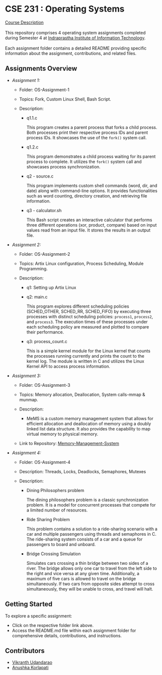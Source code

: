 # CSE 231 : Operating Systems

[Course Description](https://techtree.iiitd.edu.in/viewDescription/filename?=CSE231)
\
\
This repository comprises 4 operating system assignments completed during Semester 4 at <a href="https://iiitd.ac.in/">Indraprastha Institute of Information Technology</a>.
\
\
Each assignment folder contains a detailed README providing specific information about the assignment, contributions, and related files.

## Assignments Overview

- *Assignment 1:*
  - Folder: OS-Assignment-1
  - Topics: Fork, Custom Linux Shell, Bash Script.
  - Description: 

    - q1.1.c

      This program creates a parent process that forks a child process. Both processes print their respective process IDs and parent process IDs. It showcases the use of the `fork()` system call.

    - q1.2.c

      This program demonstrates a child process waiting for its parent process to complete. It utilizes the `fork()` system call and showcases process synchronization.

    - q2 - source.c

      This program implements custom shell commands (word, dir, and date) along with command-line options. It provides functionalities such as word counting, directory creation, and retrieving file information.

    - q3 - calculator.sh

      This Bash script creates an interactive calculator that performs three different operations (xor, product, compare) based on input values read from an input file. It stores the results in an output file.

- *Assignment 2:*
  - Folder: OS-Assignment-2
  - Topics: Artix Linux configuration, Process Scheduling, Module Programming.
  - Description: 

    - q1: Setting up Artix Linux

    - q2: main.c
      
      This program explores different scheduling policies (SCHED_OTHER, SCHED_RR, SCHED_FIFO) by executing three processes with distinct scheduling policies: <code>process1</code>, <code>process2</code>, and <code>process3</code>. The execution times of these processes under each scheduling policy are measured and plotted to compare their performance.</p>

    - q3: process_count.c

      This is a simple kernel module for the Linux kernel that counts the processes running currently and prints the count to the kernel log. The module is written in C and utilizes the Linux Kernel API to access process information.


- *Assignment 3:*
  - Folder: OS-Assignment-3
  - Topics: Memory allocation, Deallocation, System calls-mmap &  munmap.

  - Description:
    
    - MeMS is a custom memory management system that allows for efficient allocation and deallocation of memory using a doubly linked list data structure. It also provides the capability to map virtual memory to physical memory.

  - Link to Repository: [Memory-Management-System](https://github.com/Vikranth3140/Memory-Management-System.git)


- *Assignment 4:*
  - Folder: OS-Assignment-4
  - Description: Threads, Locks, Deadlocks, Semaphores, Mutexes
  - Description: 

    - Dining Philosophers problem

      The dining philosophers problem is a classic synchronization problem. It is a model for concurrent processes that compete for a limited number of resources.

    - Ride Sharing Problem 

      This problem contains a solution to a ride-sharing scenario with a car and multiple passengers using threads and semaphores in C. The ride-sharing system consists of a car and a queue for passengers to board and unboard.

    - Bridge Crossing Simulation

      Simulates cars crossing a thin bridge between two sides of a river. The bridge allows only one car to travel from the left side to the right and vice versa at any given time. Additionally, a maximum of five cars is allowed to travel on the bridge simultaneously. If two cars from opposite sides attempt to cross simultaneously, they will be unable to cross, and travel will halt.

## Getting Started

To explore a specific assignment:
- Click on the respective folder link above.
- Access the README.md file within each assignment folder for comprehensive details, contributions, and instructions.

## Contributors

- [Vikranth Udandarao](https://github.com/Vikranth3140/)
- [Anushka Korlapati](https://github.com/anushka-korlapati/)

